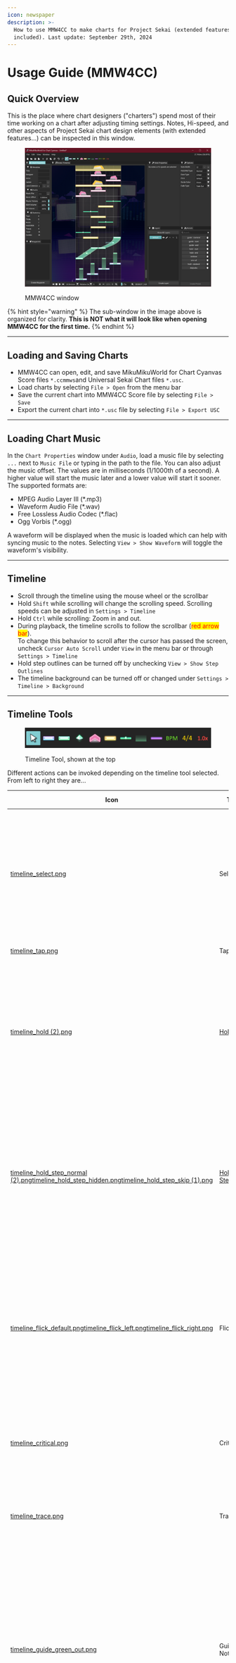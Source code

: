 ```yaml
---
icon: newspaper
description: >-
  How to use MMW4CC to make charts for Project Sekai (extended features
  included). Last update: September 29th, 2024
---
```


# Usage Guide (MMW4CC)

## Quick Overview

This is the place where chart designers ("charters") spend most of their time working on a chart after adjusting timing settings. Notes, Hi-speed, and other aspects of Project Sekai chart design elements (with extended features...) can be inspected in this window.

<figure><img src="../.gitbook/assets/image (14).png" alt=""><figcaption><p>MMW4CC window</p></figcaption></figure>

{% hint style="warning" %}
The sub-window in the image above is organized for clarity. **This is NOT what it will look like when opening MMW4CC for the first time.**
{% endhint %}

***

## Loading and Saving Charts

* MMW4CC can open, edit, and save MikuMikuWorld for Chart Cyanvas Score files `*.ccmmws`and Universal Sekai Chart files `*.usc`.
* Load charts by selecting `File > Open` from the menu bar
* Save the current chart into MMW4CC Score file by selecting `File > Save`
* Export the current chart into `*.usc` file by selecting `File > Export USC`

***

## Loading Chart Music

In the `Chart Properties` window under `Audio`, load a music file by selecting `...` next to `Music File` or typing in the path to the file. You can also adjust the music offset. The values are in milliseconds (1/1000th of a second). A higher value will start the music later and a lower value will start it sooner. The supported formats are:

* MPEG Audio Layer III (\*.mp3)
* Waveform Audio File (\*.wav)
* Free Lossless Audio Codec (\*.flac)
* Ogg Vorbis (\*.ogg)

A waveform will be displayed when the music is loaded which can help with syncing music to the notes. Selecting `View > Show Waveform` will toggle the waveform's visibility.

***

## Timeline

* Scroll through the timeline using the mouse wheel or the scrollbar
* Hold `Shift` while scrolling will change the scrolling speed. Scrolling speeds can be adjusted in `Settings > Timeline`
* Hold `Ctrl` while scrolling: Zoom in and out.
* During playback, the timeline scrolls to follow the scrollbar (<mark style="color:red;">red arrow bar</mark>).\
  To change this behavior to scroll after the cursor has passed the screen, uncheck `Cursor Auto Scroll` under `View` in the menu bar or through `Settings > Timeline`
* Hold step outlines can be turned off by unchecking `View > Show Step Outlines`
* The timeline background can be turned off or changed under `Settings > Timeline > Background`

***

## Timeline Tools

<figure><img src="../.gitbook/assets/image (13).png" alt=""><figcaption><p>Timeline Tool, shown at the top</p></figcaption></figure>

Different actions can be invoked depending on the timeline tool selected. From left to right they are...

<table data-full-width="false"><thead><tr><th width="72" data-type="files">Icon</th><th width="151">Tool</th><th width="361">Description</th><th>Default Shortcut</th></tr></thead><tbody><tr><td><a href="../.gitbook/assets/timeline_select.png">timeline_select.png</a></td><td>Select</td><td><mark style="color:blue;"><code>Left Click</code></mark> or <mark style="color:blue;"><code>Drag</code></mark>: Select notes.<br><mark style="color:blue;"><code>Ctrl + Left Click</code></mark>: Append selection.<br><mark style="color:blue;"><code>Alt + Left Click</code></mark>: Subtract selection.<br>- Click anywhere else in the timeline to deselect.</td><td><mark style="color:blue;"><code>1</code></mark></td></tr><tr><td><a href="../.gitbook/assets/timeline_tap.png">timeline_tap.png</a></td><td>Tap</td><td><mark style="color:blue;"><code>Left Click</code></mark>: Place a tap note.</td><td><mark style="color:blue;"><code>2</code></mark></td></tr><tr><td><a href="../.gitbook/assets/timeline_hold (2).png">timeline_hold (2).png</a></td><td><a href="../making-a-chart/creating-slide-shapes.md">Hold</a></td><td><mark style="color:blue;"><code>Left Click</code></mark>: Place a hold note.<br><mark style="color:blue;"><code>Left Drag</code></mark>: Place a holdStart point, release to place the holdEnd point.<br>- Clicking on a hold or hold step note will cycle the note's ease type.</td><td><mark style="color:blue;"><code>3</code></mark></td></tr><tr><td><a href="../.gitbook/assets/timeline_hold_step_normal (2).png">timeline_hold_step_normal (2).png</a><a href="../.gitbook/assets/timeline_hold_step_hidden.png">timeline_hold_step_hidden.png</a><a href="../.gitbook/assets/timeline_hold_step_skip (1).png">timeline_hold_step_skip (1).png</a></td><td><a href="../making-a-chart/creating-slide-shapes.md">Hold Step</a></td><td><mark style="color:blue;"><code>Left Click</code></mark>: Place a hold step note.<br>- Cycles the hold step's type when clicked on the hold step note.<br>- Cycles the hold step's type when clicking the icon or using the keyboard shortcut.</td><td><mark style="color:blue;"><code>4</code></mark></td></tr><tr><td><a href="../.gitbook/assets/timeline_flick_default.png">timeline_flick_default.png</a><a href="../.gitbook/assets/timeline_flick_left.png">timeline_flick_left.png</a><a href="../.gitbook/assets/timeline_flick_right.png">timeline_flick_right.png</a></td><td>Flick</td><td><mark style="color:blue;"><code>Left Click</code></mark>: Place a flick note.<br>- Cycles the flick's direction when clicked on the flick note.<br>- Cycles the current flick's direction when clicking the icon or using the keyboard shortcut.</td><td><mark style="color:blue;"><code>5</code></mark></td></tr><tr><td><a href="../.gitbook/assets/timeline_critical.png">timeline_critical.png</a></td><td>Critical</td><td><mark style="color:blue;"><code>Left Click</code></mark>: Place a critical note.<br>- Toggles between normal and critical if clicked on a note.</td><td><mark style="color:blue;"><code>6</code></mark></td></tr><tr><td><a href="../.gitbook/assets/timeline_trace.png">timeline_trace.png</a></td><td>Trace</td><td><mark style="color:blue;"><code>Left Click</code></mark>: Place a trace note.<br>- Toggles between normal and trace if clicked on a note.</td><td><mark style="color:blue;"><code>7</code></mark></td></tr><tr><td><a href="../.gitbook/assets/timeline_guide_green_out.png">timeline_guide_green_out.png</a></td><td>Guide Notes</td><td><mark style="color:blue;"><code>Left Click</code></mark>: Place a guide note.<br><mark style="color:blue;"><code>Left Drag</code></mark>: Place a guideStart point, release to place the guideEnd point.<br>- Cycles the guide's color when clicked on the guide note.<br>- Cycles the current guide's color when clicking the icon or using the keyboard shortcut.</td><td>None</td></tr><tr><td><a href="../.gitbook/assets/timeline_damage.png">timeline_damage.png</a></td><td>Damage</td><td><mark style="color:blue;"><code>Left Click</code></mark>: Place a damage note.<br>- Toggles between normal and damage if clicked on a note.</td><td>None</td></tr><tr><td><a href="../.gitbook/assets/timeline_bpm.png">timeline_bpm.png</a></td><td>BPM</td><td><mark style="color:blue;"><code>Left Click</code></mark>: Place a BPM change event.<br>- Click the BPM to change the value.</td><td><mark style="color:blue;"><code>8</code></mark></td></tr><tr><td><a href="../.gitbook/assets/timeline_time_signature.png">timeline_time_signature.png</a></td><td>Time Signature</td><td><mark style="color:blue;"><code>Left Click</code></mark>: Place a time signature change event.<br>- Click the time signature to change the value.</td><td><mark style="color:blue;"><code>9</code></mark></td></tr><tr><td><a href="../.gitbook/assets/timeline_hi_speed.png">timeline_hi_speed.png</a></td><td><a href="../making-a-chart/hi-speed.md">Hi-Speed</a></td><td><mark style="color:blue;"><code>Left Click</code></mark>: Place a hi-speed change event.<br>- Click the hi-speed to change the value.</td><td><mark style="color:blue;"><code>0</code></mark></td></tr></tbody></table>

{% hint style="info" %}
You can change keyboard shortcuts by going to `Settings > Key Config.`
{% endhint %}

***

## Placing and Modifying Notes

* Place notes by selecting the appropriate timeline tool and left clicking on the timeline
* Select a note and drag it to move it around
* Select and drag either the left or right edges of the note to resize it

### Timeline Menu

<figure><img src="../.gitbook/assets/image (39).png" alt=""><figcaption><p>TImeline Menu</p></figcaption></figure>

* **Playback buttons:** Previous Measure, Stop, Play/Pause, Next Measure
  * **Stop:** Teleport to measure 0.
* **Divisions:** Select the desired note division from the division select menu at the bottom. To use a custom division, input a number between 4 and 1920
* **Snap Mode:** Changes how the notes should be 'snapped' at when moving one or multiple notes at a different specified division.&#x20;
  * Relative Snap: Do not snap the notes. Move it like how it is.
  * Absolute Snap: Snap a note to a desired division. If selecting multiple notes, it will move until one of the multiple notes is snapped.
  * Individual Absolute Snap: Snap all selected notes to a desired division.
* **Go to Measure:** Input a positive number to teleport to that measure in the timeline
* **Timeline Speed:** Change the speed in the timeline to 25%, 50%, 75%, 100%.
* **Zoom:** Change how far the note appears in the timeline. Use `Ctrl+Click` to edit the value.

### Guide Notes

<figure><img src="../.gitbook/assets/image (10).png" alt=""><figcaption><p>Guide Notes</p></figcaption></figure>

Guide notes are similar to regular slides with a few differences:

* They do not count towards combo
* The steps always use the step type `Hidden`
* They fade out as they approach the end point

`(*.sus only)` Place a step near the end point to control the amount of fade. The closer the step is to the end point, the less fade there will be.

### Hidden Hold Point

<figure><img src="../.gitbook/assets/image (23).png" alt=""><figcaption><p>Hidden Hold Point</p></figcaption></figure>

The start and end points of a hold can be hidden. A hidden point does not require tapping at the start or releasing at the end. It will also not count towards combo. To create a hidden point:

* Select the hold points to hide/unhide
* From the context menu under `Hold Type` select either `Normal` or `Hidden`

***

## Context Menu

Right-click anywhere on the timeline to open the context menu. Most of the functions are self-explanatory and can be used as keyboard shortcuts.

* **Shrink Up:** Places the selected notes 1 tick apart starting from the latest note
* **Shrink Down:** Places the selected notes 1 tick apart starting from the earliest note
* **Connect Holds:** Merges two holds together
* **Split Hold:** Split a hold note to two separate hold notes
* **Repeat Hold Mids:** Insert selected Hold Mids at the next division repeatedly (you can make zigzag hold note easily with this tool)
* **Convert Hold to Traces:**
  * _Add Traces for Hold:_ Add trace notes in-between the hold points. The number of traces can be changed depending on the number of measure divisions specified.
  * _Convert Hold to Traces:_ Turn the holds into trace notes. The number of traces can be changed depending on the number of measure divisions specified. <mark style="color:red;">(Note: at this time, the hold flick at the end is only converted to normal trace note.)</mark>
* **Interpolate Hi-Speeds:** Insert Hi-Speeds in-between the selected Hi-Speed and changes value in a linear interpolation. The more divisions selected, the 'smoother' the speed change.

***

## Adjusting Settings

### Language

Currently, English and other 5 languages can be selected. Selecting `Auto` will detect the current system's language and choose the appropriate language. If the system's language is not supported by the program, it will default to English.

### Auto Save

Just like the original MikuMikuWorld, MMW4CC supports auto save. It is enabled by default. The interval (in minutes) and maximum number of auto save entries can be configured. Auto saved charts are located in the `auto_save` folder.

### Timeline Settings

* The timeline width can be changed from the `Lane Width` setting under Timeline
* A separate size for notes can be applied by unchecking `Match notes size to timeline width` and selecting the desired note size
* Checking `Return to last tick on Pause` will return the cursor to the last selected division upon pausing

### Shortcut Configuration (Key Config)

* Several actions be assigned a keyboard shortcut
* If multiple shortcuts are assigned to an action, the topmost one will be displayed in menus
* Add more shortcuts if needed by selecting `Add`. Up to 4 shortcuts can be created per action

***

## Lane Extension

An extended feature for [Chart Cyanvas](https://cc.sevenc7c.com). Extended lanes enable the notes to be able to be placed outside the initial boundary of the Project Sekai playfield.\
\
It can be adjusted in the `Chart Properties > Metadata` section. Up to 100 extended lanes can be adjusted, though the notes can be placed infinitely further away with the use of [Note Properties](usage-guide-mmw4cc.md#note-properties).

<figure><img src="../.gitbook/assets/image (4).png" alt="" width="563"><figcaption><p>Lane Extension</p></figcaption></figure>

***

## Note Properties

When selecting **ONLY **_**ONE**_ note (tap, holdStart, holdEnd, flick, etc.), the metadata or configuration information about the note is shown at the note properties sub-window. The metadata can include details such as where the note is, type of notes, lane and width, and more.\
\
Here, you can adjust the value in each metadata in a very customizable way, with an additional feature of adjustable lane/width note value in decimals (e.g. 5.50 width).

<figure><img src="../.gitbook/assets/image (18).png" alt="" width="375"><figcaption><p>Note properties for a tap note</p></figcaption></figure>

***

## Layers

You can use layers to make notes and hi-speed in a "different playing field".

<figure><img src="../.gitbook/assets/image (22).png" alt="" width="154"><figcaption><p>Layers</p></figcaption></figure>

### Create a Layer

* Click on `Create Layer` in the Layers sub-window. Input a name.

### Move a Layer

* Use :arrow\_up: and :arrow\_down: to move a layer.

### Hide/Show notes in a Layer

* Use the eye icon to hide/show notes.

### Place notes in another Layer

* When you have 2+ layers, click on the layer you want to work with.

### Move notes to another Layer

<figure><img src="../.gitbook/assets/image (21).png" alt="" width="291"><figcaption><p>Move notes to another layer</p></figcaption></figure>

* <mark style="color:blue;">`Right Click`</mark> on the notes you want to select, then select `Layer` and click the layer you want to move notes to.

### Merging a Layer

* Click on the :arrow\_heading\_down: to merge the layer into a layer under it.

{% hint style="warning" %}
You cannot remove a layer the normal way. To "delete" it, move the notes from a layer you want to "delete", then merge it.
{% endhint %}

***

## Note Presets

<figure><img src="../.gitbook/assets/image (15).png" alt="" width="266"><figcaption><p>Note Preset</p></figcaption></figure>

### Create a Preset

* Select the notes and/or hi-speed events desired then click on `Create Preset` in the Presets sub-window. Input a name and optionally a description.

### Insert a Preset

* Click on any of the presets available in the presets window, move the cursor to the desired position and click to place down the notes. You can search for a specific preset by typing its name in the search box

### Deleting Presets

* Click on the trash icon next to the preset button to remove it

***
